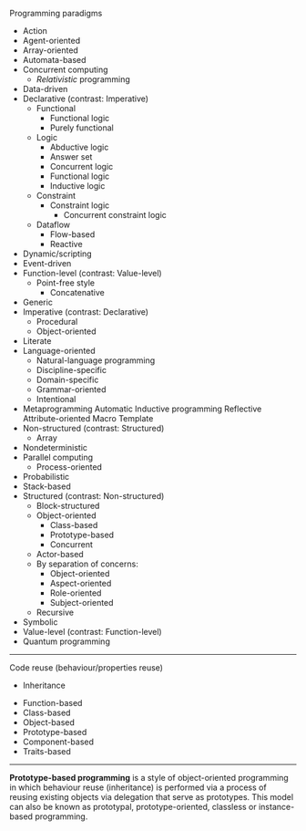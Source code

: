 

Programming paradigms
* Action
* Agent-oriented
* Array-oriented
* Automata-based
* Concurrent computing
  - *Relativistic* programming
* Data-driven
* Declarative (contrast: Imperative)
  - Functional
    - Functional logic
    - Purely functional
  - Logic
    - Abductive logic
    - Answer set
    - Concurrent logic
    - Functional logic
    - Inductive logic
  - Constraint
    - Constraint logic
      - Concurrent constraint logic
  - Dataflow
    - Flow-based
    - Reactive
* Dynamic/scripting
* Event-driven
* Function-level (contrast: Value-level)
  - Point-free style
    - Concatenative
* Generic
* Imperative (contrast: Declarative)
  - Procedural
  - Object-oriented
* Literate
* Language-oriented
  - Natural-language programming
  - Discipline-specific
  - Domain-specific
  - Grammar-oriented
  - Intentional
* Metaprogramming
  Automatic
  Inductive programming
  Reflective
  Attribute-oriented
  Macro
  Template
* Non-structured (contrast: Structured)
  - Array
* Nondeterministic
* Parallel computing
  - Process-oriented
* Probabilistic
* Stack-based
* Structured (contrast: Non-structured)
  - Block-structured
  - Object-oriented
    - Class-based
    - Prototype-based
    - Concurrent
  - Actor-based
  - By separation of concerns:
    - Object-oriented
    - Aspect-oriented
    - Role-oriented
    - Subject-oriented
  - Recursive
* Symbolic
* Value-level (contrast: Function-level)
* Quantum programming


---

Code reuse (behaviour/properties reuse)
* Inheritance
- Function-based
- Class-based
- Object-based
- Prototype-based
- Component-based
- Traits-based




---

**Prototype-based programming** is a style of object-oriented programming in which behaviour reuse (inheritance) is performed via a process of reusing existing objects via delegation that serve as prototypes. This model can also be known as prototypal, prototype-oriented, classless or instance-based programming.
